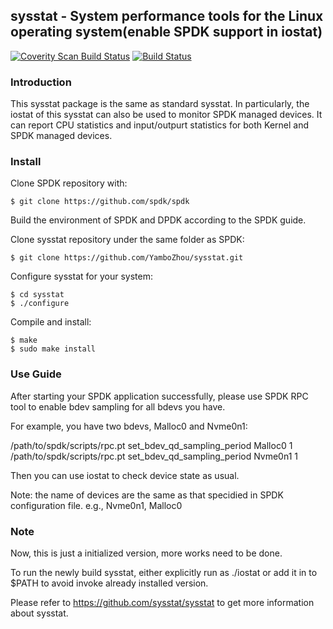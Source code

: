 ## sysstat - System performance tools for the Linux operating system(enable SPDK support in iostat)
[![Coverity Scan Build Status](https://scan.coverity.com/projects/4040/badge.svg)](https://scan.coverity.com/projects/sysstat-sysstat)
[![Build Status](https://travis-ci.org/sysstat/sysstat.svg?branch=master)](https://travis-ci.org/sysstat/sysstat)

### Introduction

This sysstat package is the same as standard sysstat. In particularly, the iostat of this sysstat can also be used to monitor SPDK managed devices. It can report CPU statistics and input/outpurt statistics for both Kernel and SPDK managed devices.

### Install

Clone SPDK repository with:

```
$ git clone https://github.com/spdk/spdk
```
Build the environment of SPDK and DPDK according to the SPDK guide.

Clone sysstat repository under the same folder as SPDK:

```
$ git clone https://github.com/YamboZhou/sysstat.git
```

Configure sysstat for your system:

```
$ cd sysstat
$ ./configure
```

Compile and install:

```
$ make
$ sudo make install
```
### Use Guide

After starting your SPDK application successfully, please use SPDK RPC tool to enable bdev sampling for all bdevs you have.

For example, you have two bdevs, Malloc0 and Nvme0n1:

/path/to/spdk/scripts/rpc.pt set_bdev_qd_sampling_period Malloc0 1
/path/to/spdk/scripts/rpc.pt set_bdev_qd_sampling_period Nvme0n1 1

Then you can use iostat to check device state as usual. 

Note: the name of devices are the same as that specidied in SPDK configuration file. e.g., Nvme0n1, Malloc0

### Note

Now, this is just a initialized version, more works need to be done.

To run the newly build sysstat, either explicitly run as ./iostat or add it in to $PATH to avoid invoke already installed version.

Please refer to https://github.com/sysstat/sysstat to get more information about sysstat.
